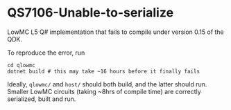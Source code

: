 # QS7106-Unable-to-serialize
LowMC L5 Q# implementation that fails to compile under version 0.15 of the QDK.

To reproduce the error, run
```
cd qlowmc
dotnet build # this may take ~16 hours before it finally fails
```

Ideally, `qlowmc/` and `host/` should both build, and the latter should run.
Smaller LowMC circuits (taking ~8hrs of compile time) are correctly serialized, built and run.
